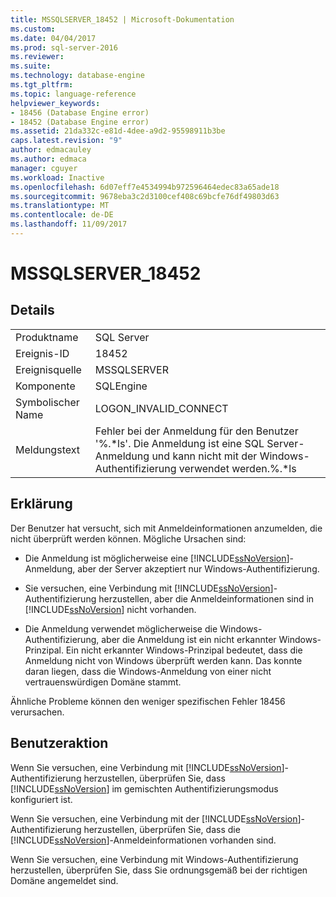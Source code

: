 ```yaml
---
title: MSSQLSERVER_18452 | Microsoft-Dokumentation
ms.custom: 
ms.date: 04/04/2017
ms.prod: sql-server-2016
ms.reviewer: 
ms.suite: 
ms.technology: database-engine
ms.tgt_pltfrm: 
ms.topic: language-reference
helpviewer_keywords:
- 18456 (Database Engine error)
- 18452 (Database Engine error)
ms.assetid: 21da332c-e81d-4dee-a9d2-95598911b3be
caps.latest.revision: "9"
author: edmacauley
ms.author: edmaca
manager: cguyer
ms.workload: Inactive
ms.openlocfilehash: 6d07eff7e4534994b972596464edec83a65ade18
ms.sourcegitcommit: 9678eba3c2d3100cef408c69bcfe76df49803d63
ms.translationtype: MT
ms.contentlocale: de-DE
ms.lasthandoff: 11/09/2017
---
```

# <a name="mssqlserver18452"></a>MSSQLSERVER_18452
  
## <a name="details"></a>Details  
  
|||  
|-|-|  
|Produktname|SQL Server|  
|Ereignis-ID|18452|  
|Ereignisquelle|MSSQLSERVER|  
|Komponente|SQLEngine|  
|Symbolischer Name|LOGON_INVALID_CONNECT|  
|Meldungstext|Fehler bei der Anmeldung für den Benutzer '%.*ls'. Die Anmeldung ist eine SQL Server-Anmeldung und kann nicht mit der Windows-Authentifizierung verwendet werden.%.\*ls|  
  
## <a name="explanation"></a>Erklärung  
Der Benutzer hat versucht, sich mit Anmeldeinformationen anzumelden, die nicht überprüft werden können. Mögliche Ursachen sind:  
  
-   Die Anmeldung ist möglicherweise eine [!INCLUDE[ssNoVersion](../../includes/ssnoversion-md.md)]-Anmeldung, aber der Server akzeptiert nur Windows-Authentifizierung.  
  
-   Sie versuchen, eine Verbindung mit [!INCLUDE[ssNoVersion](../../includes/ssnoversion-md.md)]-Authentifizierung herzustellen, aber die Anmeldeinformationen sind in [!INCLUDE[ssNoVersion](../../includes/ssnoversion-md.md)] nicht vorhanden.  
  
-   Die Anmeldung verwendet möglicherweise die Windows-Authentifizierung, aber die Anmeldung ist ein nicht erkannter Windows-Prinzipal. Ein nicht erkannter Windows-Prinzipal bedeutet, dass die Anmeldung nicht von Windows überprüft werden kann. Das konnte daran liegen, dass die Windows-Anmeldung von einer nicht vertrauenswürdigen Domäne stammt.  
  
Ähnliche Probleme können den weniger spezifischen Fehler 18456 verursachen.  
  
## <a name="user-action"></a>Benutzeraktion  
Wenn Sie versuchen, eine Verbindung mit [!INCLUDE[ssNoVersion](../../includes/ssnoversion-md.md)]-Authentifizierung herzustellen, überprüfen Sie, dass [!INCLUDE[ssNoVersion](../../includes/ssnoversion-md.md)] im gemischten Authentifizierungsmodus konfiguriert ist.  
  
Wenn Sie versuchen, eine Verbindung mit der [!INCLUDE[ssNoVersion](../../includes/ssnoversion-md.md)]-Authentifizierung herzustellen, überprüfen Sie, dass die [!INCLUDE[ssNoVersion](../../includes/ssnoversion-md.md)]-Anmeldeinformationen vorhanden sind.  
  
Wenn Sie versuchen, eine Verbindung mit Windows-Authentifizierung herzustellen, überprüfen Sie, dass Sie ordnungsgemäß bei der richtigen Domäne angemeldet sind.  
  
